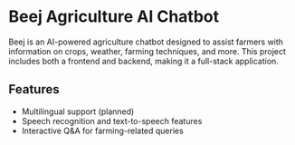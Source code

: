 # Beej Agriculture AI Chatbot

Beej is an AI-powered agriculture chatbot designed to assist farmers with information on crops, weather, farming techniques, and more. This project includes both a frontend and backend, making it a full-stack application.

## Features
- Multilingual support (planned)
- Speech recognition and text-to-speech features
- Interactive Q&A for farming-related queries
